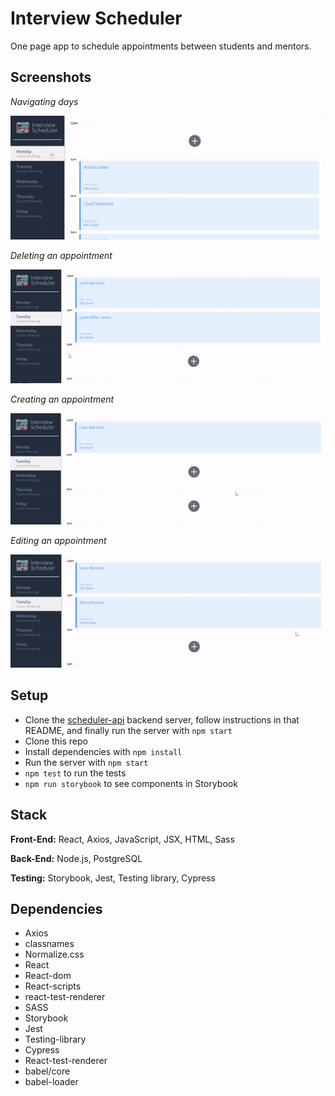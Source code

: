 # Interview Scheduler

One page app to schedule appointments between students and mentors.

## Screenshots

*Navigating days*

!["Navigating days"](https://github.com/dariakiseleva/interview-scheduler/blob/master/docs/changing-days.gif?raw=true)

*Deleting an appointment*

!["Navigating days"](https://github.com/dariakiseleva/interview-scheduler/blob/master/docs/deleting-appointment.gif?raw=true)

*Creating an appointment*

!["Navigating days"](https://github.com/dariakiseleva/interview-scheduler/blob/master/docs/creating-appointment.gif?raw=true)

*Editing an appointment*

!["Navigating days"](https://github.com/dariakiseleva/interview-scheduler/blob/master/docs/editing-appointment.gif?raw=true)

## Setup
* Clone the [scheduler-api](https://github.com/dariakiseleva/scheduler-api) backend server, follow instructions in that README, and finally run the server with `npm start`
* Clone this repo
* Install dependencies with `npm install`
* Run the server with `npm start`
* `npm test` to run the tests
* `npm run storybook` to see components in Storybook

## Stack
**Front-End:** React, Axios, JavaScript, JSX, HTML, Sass

**Back-End:** Node.js, PostgreSQL

**Testing:** Storybook, Jest, Testing library, Cypress

## Dependencies
* Axios
* classnames
* Normalize.css
* React
* React-dom
* React-scripts
* react-test-renderer
* SASS
* Storybook
* Jest
* Testing-library
* Cypress
* React-test-renderer
* babel/core
* babel-loader

